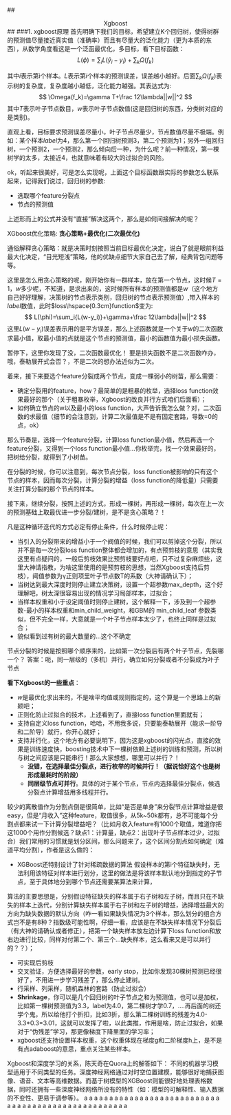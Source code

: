 ##<center>Xgboost</center>##
###1. xgboost原理
首先明确下我们的目标，希望建立K个回归树，使得树群的预测值尽量接近真实值（准确率）而且有尽量大的泛化能力（更为本质的东西），从数学角度看这是一个泛函最优化，多目标，看下目标函数：
$$
L(\phi)=\sum_i{L(\hat y_i-y_i)}+\sum_k\Omega(f_k)
$$

其中$i$表示第i个样本。$L$表示第$i$个样本的预测误差，误差越小越好。后面$\sum_k\Omega(f_k)$表示树的复杂度，复杂度越小越低，泛化能力越强。其表达式为:
$$
\Omega(f_k)=\gamma T+\frac 12\lambda||w||^2
$$
其中$T$表示叶子节点数目，$w$表示叶子节点数值(这是回归树的东西，分类树对应的是类别)。

直观上看，目标要求预测误差尽量小，叶子节点尽量少，节点数值尽量不极端。例如：某个样本$label$为4，那么第一个回归树预测3，第二个预测为1；另外一组回归树，一个预测2，一个预测2，那么倾向后一种，为什么呢？前一种情况，第一棵树学的太多，太接近4，也就意味着有较大的过拟合的风险。

ok，听起来很美好，可是怎么实现呢，上面这个目标函数跟实际的参数怎么联系起来，记得我们说过，回归树的参数:
+ 选取哪个feature分裂点
+ 节点的预测值

上述形而上的公式并没有“直接”解决这两个，那么是如何间接解决的呢？

XGboost优化策略: **贪心策略+最优化(二次最优化)**

通俗解释贪心策略：就是决策时刻按照当前目标最优化决定，说白了就是眼前利益最大化决定，“目光短浅”策略，他的优缺点细节大家自己去了解，经典背包问题等等。

这里是怎么用贪心策略的呢，刚开始你有一群样本，放在第一个节点，这时候$T=1$，$w$多少呢，不知道，是求出来的，这时候所有样本的预测值都是$w$（这个地方自己好好理解，决策树的节点表示类别，回归树的节点表示预测值）,带入样本的$label$数值，此时$loss\hspace{0.3cm}function$变为:
$$
L(\phi)=\sum_i{L(w-y_i)}+\gamma+\frac 12\lambda||w||^2
$$
这里$L(w-y_i)$误差表示用的是平方误差，那么上述函数就是一个关于$w$的二次函数求最小值，取最小值的点就是这个节点的预测值，最小的函数值为最小损失函数。

暂停下，这里你发现了没，二次函数最优化！
要是损失函数不是二次函数咋办，哦，泰勒展开式会否？，不是二次的想办法近似为二次。

着来，接下来要选个feature分裂成两个节点，变成一棵弱小的树苗，那么需要：
+ 确定分裂用的feature，how？最简单的是粗暴的枚举，选择loss function效果最好的那个（关于粗暴枚举，Xgboost的改良并行方式咱们后面看）；
+ 如何确立节点的w以及最小的loss function，大声告诉我怎么做？对，二次函数的求最值（细节的会注意到，计算二次最值是不是有固定套路，导数=0的点，ok）

那么节奏是，选择一个feature分裂，计算loss function最小值，然后再选一个feature分裂，又得到一个loss function最小值…你枚举完，找一个效果最好的，把树给分裂，就得到了小树苗。

在分裂的时候，你可以注意到，每次节点分裂，loss function被影响的只有这个节点的样本，因而每次分裂，计算分裂的增益（loss function的降低量）只需要关注打算分裂的那个节点的样本。

接下来，继续分裂，按照上述的方式，形成一棵树，再形成一棵树，每次在上一次的预测基础上取最优进一步分裂/建树，是不是贪心策略？！

凡是这种循环迭代的方式必定有停止条件，什么时候停止呢：
+ 当引入的分裂带来的增益小于一个阀值的时候，我们可以剪掉这个分裂，所以并不是每一次分裂loss function整体都会增加的，有点预剪枝的意思（其实我这里有点疑问的，一般后剪枝效果比预剪枝要好点吧，只不过复杂麻烦些，这里大神请指教，为啥这里使用的是预剪枝的思想，当然Xgboost支持后剪枝），阈值参数为γ正则项里叶子节点数T的系数（大神请确认下）；
+ 当树达到最大深度时则停止建立决策树，设置一个超参数max_depth，这个好理解吧，树太深很容易出现的情况学习局部样本，过拟合；
+ 当样本权重和小于设定阈值时则停止建树，这个解释一下，涉及到一个超参数-最小的样本权重和min_child_weight，和GBM的 min_child_leaf 参数类似，但不完全一样，大意就是一个叶子节点样本太少了，也终止同样是过拟合；
+ 貌似看到过有树的最大数量的…这个不确定


节点分裂的时候是按照哪个顺序来的，比如第一次分裂后有两个叶子节点，先裂哪一个？
答案：呃，同一层级的（多机）并行，确立如何分裂或者不分裂成为叶子节点

**看下Xgboost的一些重点**：
+ $w$是最优化求出来的，不是啥平均值或规则指定的，这个算是一个思路上的新颖吧；
+ 正则化防止过拟合的技术，上述看到了，直接loss function里面就有；
+ 支持自定义loss function，哈哈，不用我多说，只要能泰勒展开（能求一阶导和二阶导）就行，你开心就好；
+ 支持并行化，这个地方有必要说明下，因为这是xgboost的闪光点，直接的效果是训练速度快，boosting技术中下一棵树依赖上述树的训练和预测，所以树与树之间应该是只能串行！那么大家想想，哪里可以并行？！
	+ **没错，在选择最佳分裂点，进行枚举的时候并行！（据说恰好这个也是树形成最耗时的阶段）**
	+ **同层级节点可并行**。具体的对于某个节点，节点内选择最佳分裂点，候选分裂点计算增益用多线程并行。

较少的离散值作为分割点倒是很简单，比如“是否是单身”来分裂节点计算增益是很easy，但是“月收入”这种feature，取值很多，从5k~50k都有，总不可能每个分割点都来试一下计算分裂增益吧？（比如月收入feature有1000个取值，难道你把这1000个用作分割候选？缺点1：计算量，缺点2：出现叶子节点样本过少，过拟合）我们常用的习惯就是划分区间，那么问题来了，这个区间分割点如何确定（难道平均分割），作者是这么做的：

+ XGBoost还特别设计了针对稀疏数据的算法
假设样本的第i个特征缺失时，无法利用该特征对样本进行划分，这里的做法是将该样本默认地分到指定的子节点，至于具体地分到哪个节点还需要某算法来计算，

算法的主要思想是，分别假设特征缺失的样本属于右子树和左子树，而且只在不缺失的样本上迭代，分别计算缺失样本属于右子树和左子树的增益，选择增益最大的方向为缺失数据的默认方向（咋一看如果缺失情况为3个样本，那么划分的组合方式岂不是有8种？指数级可能性啊，仔细一看，应该是在不缺失样本情况下分裂后（有大神的请确认或者修正），把第一个缺失样本放左边计算下loss function和放右边进行比较，同样对付第二个、第三个…缺失样本，这么看来又是可以并行的？？）；
+ 可实现后剪枝
+ 交叉验证，方便选择最好的参数，early stop，比如你发现30棵树预测已经很好了，不用进一步学习残差了，那么停止建树。
+ 行采样、列采样，随机森林的套路（防止过拟合）
+ **Shrinkage**，你可以是几个回归树的叶子节点之和为预测值，也可以是加权，比如第一棵树预测值为3.3，label为4.0，第二棵树才学0.7，….再后面的树还学个鬼，所以给他打个折扣，比如3折，那么第二棵树训练的残差为4.0-3.3*0.3=3.01，这就可以发挥了啦，以此类推，作用是啥，防止过拟合，如果对于“伪残差”学习，那更像梯度下降里面的学习率；
+ xgboost还支持设置样本权重，这个权重体现在梯度g和二阶梯度h上，是不是有点adaboost的意思，重点关注某些样本。

Xgboost和深度学习的关系，陈天奇在Quora上的解答如下：
不同的机器学习模型适用于不同类型的任务。深度神经网络通过对时空位置建模，能够很好地捕获图像、语音、文本等高维数据。而基于树模型的XGBoost则能很好地处理表格数据，同时还拥有一些深度神经网络所没有的特性（如：模型的可解释性、输入数据的不变性、更易于调参等）。
a
a
a
a
a
a
a
a
a
a
a
a
a
a
a
a
a
a
a
a
a
a
a
a
a
a
a
a
a
a
a
a
a
a
a
a
a
a
a
a
a
a
a
a
a
a
a
a
a
a
a